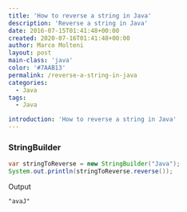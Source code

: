 ```yaml
---
title: 'How to reverse a string in Java'
description: 'Reverse a string in Java'
date: 2016-07-15T01:41:48+00:00
created: 2020-07-16T01:41:48+00:00
author: Marco Molteni
layout: post
main-class: 'java'
color: '#7AAB13'
permalink: /reverse-a-string-in-java
categories:
  - Java
tags:
  - Java

introduction: 'How to reverse a string in Java'
---
```


### StringBuilder

```java
var stringToReverse = new StringBuilder("Java");
System.out.println(stringToReverse.reverse());
```

Output

```console
"avaJ"
```




